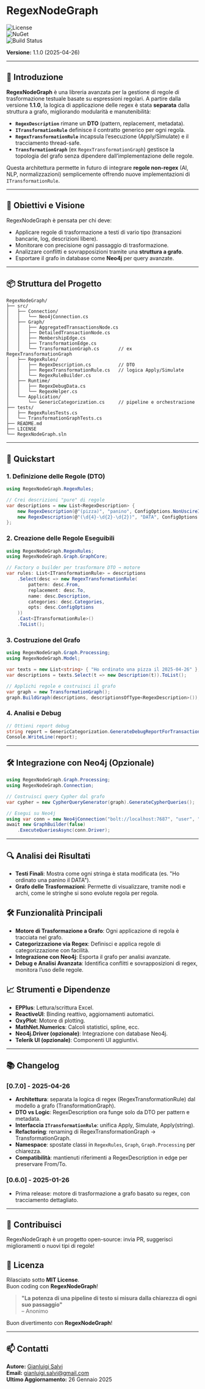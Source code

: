 ﻿# RegexNodeGraph  

![License](https://img.shields.io/badge/license-MIT-blue.svg)  
![NuGet](https://img.shields.io/nuget/v/RegexNodeGraph.svg)  
![Build Status](https://img.shields.io/github/actions/workflow/status/YourUsername/RegexNodeGraph/build.yml)  

**Versione:** 1.1.0 (2025-04-26)  

---

## 🚀 Introduzione

**RegexNodeGraph** è una libreria avanzata per la gestione di regole di trasformazione testuale basate su espressioni regolari. A partire dalla versione **1.1.0**, la logica di applicazione delle regex è stata **separata** dalla struttura a grafo, migliorando modularità e manutenibilità:

- **`RegexDescription`** rimane un **DTO** (pattern, replacement, metadata).
- **`ITransformationRule`** definisce il contratto generico per ogni regola.
- **`RegexTransformationRule`** incapsula l’esecuzione (Apply/Simulate) e il tracciamento thread-safe.
- **`TransformationGraph`** (ex `RegexTransformationGraph`) gestisce la topologia del grafo senza dipendere dall’implementazione delle regole.

Questa architettura permette in futuro di integrare **regole non-regex** (AI, NLP, normalizzazioni) semplicemente offrendo nuove implementazioni di `ITransformationRule`.

---

## 🎯 Obiettivi e Visione

RegexNodeGraph è pensata per chi deve:

- Applicare regole di trasformazione a testi di vario tipo (transazioni bancarie, log, descrizioni libere).
- Monitorare con precisione ogni passaggio di trasformazione.
- Analizzare conflitti e sovrapposizioni tramite una **struttura a grafo**.
- Esportare il grafo in database come **Neo4j** per query avanzate.

---

## 📦 Struttura del Progetto

```
RegexNodeGraph/
├── src/
│   ├── Connection/
│   │   └── Neo4jConnection.cs
│   ├── Graph/
│   │   ├── AggregatedTransactionsNode.cs
│   │   ├── DetailedTransactionNode.cs
│   │   ├── MembershipEdge.cs
│   │   ├── TransformationEdge.cs
│   │   └── TransformationGraph.cs       // ex RegexTransformationGraph
│   ├── RegexRules/
│   │   ├── RegexDescription.cs          // DTO
│   │   ├── RegexTransformationRule.cs   // logica Apply/Simulate
│   │   └── RegexRuleBuilder.cs
│   ├── Runtime/
│   │   ├── RegexDebugData.cs
│   │   └── RegexHelper.cs
│   └── Application/
│       └── GenericCategorization.cs     // pipeline e orchestrazione
├── tests/
│   ├── RegexRulesTests.cs
│   └── TransformationGraphTests.cs
├── README.md
├── LICENSE
└── RegexNodeGraph.sln
```

---

## 🚀 Quickstart

### 1. Definizione delle Regole (DTO)

```csharp
using RegexNodeGraph.RegexRules;

// Crei descrizioni "pure" di regole
var descriptions = new List<RegexDescription> {
    new RegexDescription(@"(pizza)", "panino", ConfigOptions.NonUscireInCasoDiMatch) { Description = "Sostituisce pizza" },
    new RegexDescription(@"(\d{4}-\d{2}-\d{2})", "DATA", ConfigOptions.EsciInCasoDiMatch)
};
```

### 2. Creazione delle Regole Eseguibili

```csharp
using RegexNodeGraph.RegexRules;
using RegexNodeGraph.Graph.GraphCore;

// Factory o builder per trasformare DTO → motore
var rules: List<ITransformationRule> = descriptions
    .Select(desc => new RegexTransformationRule(
        pattern: desc.From,
        replacement: desc.To,
        name: desc.Description,
        categories: desc.Categories,
        opts: desc.ConfigOptions
    ))
    .Cast<ITransformationRule>()
    .ToList();
```

### 3. Costruzione del Grafo

```csharp
using RegexNodeGraph.Graph.Processing;
using RegexNodeGraph.Model;

var texts = new List<string> { "Ho ordinato una pizza il 2025-04-26" };
var descriptions = texts.Select(t => new Description(t)).ToList();

// Applichi regole e costruisci il grafo
var graph = new TransformationGraph();
graph.BuildGraph(descriptions, descriptionsOfType<RegexDescription>());
```

### 4. Analisi e Debug

```csharp
// Ottieni report debug
string report = GenericCategorization.GenerateDebugReportForTransaction(descriptions[0], graph);
Console.WriteLine(report);
```

---

## 🛠 Integrazione con Neo4j (Opzionale)

```csharp
using RegexNodeGraph.Graph.Processing;
using RegexNodeGraph.Connection;

// Costruisci query Cypher dal grafo
var cypher = new CypherQueryGenerator(graph).GenerateCypherQueries();

// Esegui su Neo4j
using var conn = new Neo4jConnection("bolt://localhost:7687", "user", "pwd");
await new GraphBuilder(false)
    .ExecuteQueriesAsync(conn.Driver);
```

---

## 🔍 Analisi dei Risultati

- **Testi Finali**: Mostra come ogni stringa è stata modificata (es. "Ho ordinato una panino il DATA").
- **Grafo delle Trasformazioni**: Permette di visualizzare, tramite nodi e archi, come le stringhe si sono evolute regola per regola.

## 🛠️ Funzionalità Principali

- **Motore di Trasformazione a Grafo**: Ogni applicazione di regola è tracciata nel grafo.
- **Categorizzazione via Regex**: Definisci e applica regole di categorizzazione con facilità.
- **Integrazione con Neo4j**: Esporta il grafo per analisi avanzate.
- **Debug e Analisi Avanzata**: Identifica conflitti e sovrapposizioni di regex, monitora l’uso delle regole.

## 📈 Strumenti e Dipendenze

- **EPPlus**: Lettura/scrittura Excel.
- **ReactiveUI**: Binding reattivo, aggiornamenti automatici.
- **OxyPlot**: Motore di plotting.
- **MathNet.Numerics**: Calcoli statistici, spline, ecc.
- **Neo4j.Driver (opzionale)**: Integrazione con database Neo4j.
- **Telerik UI (opzionale)**: Componenti UI aggiuntivi.

---

## 📚 Changelog

### [0.7.0] - 2025-04-26
- **Architettura**: separata la logica di regex (RegexTransformationRule) dal modello a grafo (TransformationGraph).
- **DTO vs Logic**: RegexDescription ora funge solo da DTO per pattern e metadata.
- **Interfaccia `ITransformationRule`**: unifica Apply, Simulate, Apply(string).
- **Refactoring**: renaming di RegexTransformationGraph → TransformationGraph.
- **Namespace**: spostate classi in `RegexRules`, `Graph`, `Graph.Processing` per chiarezza.
- **Compatibilità**: mantienuti riferimenti a RegexDescription in edge per preservare From/To.

### [0.6.0] - 2025-01-26
- Prima release: motore di trasformazione a grafo basato su regex, con tracciamento dettagliato.

---

## 🤝 Contribuisci

RegexNodeGraph è un progetto open-source: invia PR, suggerisci miglioramenti o nuovi tipi di regole!  

## 📄 Licenza

Rilasciato sotto **MIT License**.  
Buon coding con **RegexNodeGraph**!  



> **"La potenza di una pipeline di testo si misura dalla chiarezza di ogni suo passaggio"**  
> – Anonimo

Buon divertimento con **RegexNodeGraph**!

---

## 📫 Contatti

**Autore:** [Gianluigi Salvi](https://github.com/slim16165)  
**Email:** [gianluigi.salvi@gmail.com](mailto:gianluigi.salvi@gmail.com)  
**Ultimo Aggiornamento:** 26 Gennaio 2025
